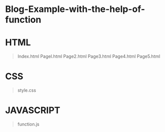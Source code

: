 # Blog-Example-with-the-help-of-function

# HTML
> Index.html
> Pagel.html
> Page2.html
> Page3.html
> Page4.html
> Page5.html

# CSS
> style.css

# JAVASCRIPT
> function.js
